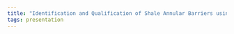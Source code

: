 ```yaml
---
title: "Identification and Qualification of Shale Annular Barriers using Wireline Logs during Plug and Abandon Operations (Stephen Mark Williams, StatoilHydro AS)"
tags: presentation 
---
```

